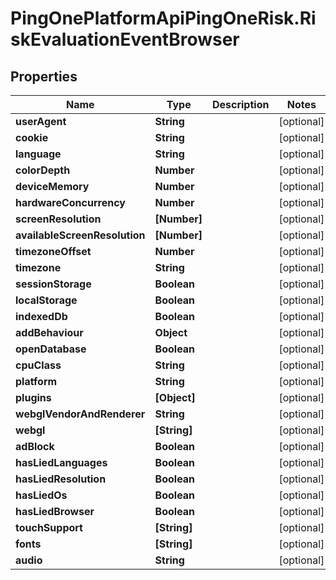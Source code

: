 # PingOnePlatformApiPingOneRisk.RiskEvaluationEventBrowser

## Properties

Name | Type | Description | Notes
------------ | ------------- | ------------- | -------------
**userAgent** | **String** |  | [optional] 
**cookie** | **String** |  | [optional] 
**language** | **String** |  | [optional] 
**colorDepth** | **Number** |  | [optional] 
**deviceMemory** | **Number** |  | [optional] 
**hardwareConcurrency** | **Number** |  | [optional] 
**screenResolution** | **[Number]** |  | [optional] 
**availableScreenResolution** | **[Number]** |  | [optional] 
**timezoneOffset** | **Number** |  | [optional] 
**timezone** | **String** |  | [optional] 
**sessionStorage** | **Boolean** |  | [optional] 
**localStorage** | **Boolean** |  | [optional] 
**indexedDb** | **Boolean** |  | [optional] 
**addBehaviour** | **Object** |  | [optional] 
**openDatabase** | **Boolean** |  | [optional] 
**cpuClass** | **String** |  | [optional] 
**platform** | **String** |  | [optional] 
**plugins** | **[Object]** |  | [optional] 
**webglVendorAndRenderer** | **String** |  | [optional] 
**webgl** | **[String]** |  | [optional] 
**adBlock** | **Boolean** |  | [optional] 
**hasLiedLanguages** | **Boolean** |  | [optional] 
**hasLiedResolution** | **Boolean** |  | [optional] 
**hasLiedOs** | **Boolean** |  | [optional] 
**hasLiedBrowser** | **Boolean** |  | [optional] 
**touchSupport** | **[String]** |  | [optional] 
**fonts** | **[String]** |  | [optional] 
**audio** | **String** |  | [optional] 


